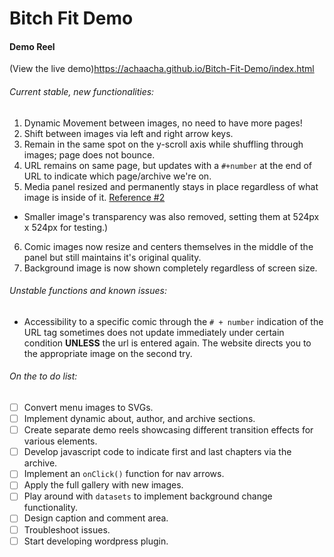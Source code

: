 # Bitch Fit Demo
#### Demo Reel


(View the live demo)https://achaacha.github.io/Bitch-Fit-Demo/index.html

###### Current stable, new functionalities:
1. Dynamic Movement between images, no need to have more pages!
2. Shift between images via left and right arrow keys.
3. Remain in the same spot on the y-scroll axis while shuffling through images; page does not bounce.
4. URL remains on same page, but updates with a `#+number` at the end of URL to indicate which page/archive we're on.
5. Media panel resized and permanently stays in place regardless of what image is inside of it. [Reference #2](https://achaacha.github.io/Bitch-Fit-Demo/index.html#2)
  - Smaller image's transparency was also removed, setting them at 524px x 524px for testing.)
6. Comic images now resize and centers themselves in the middle of the panel but still maintains it's original quality.
7. Background image is now shown completely regardless of screen size.


###### Unstable functions and known issues:
- Accessibility to a specific comic through the `# + number` indication of the URL tag sometimes does not update immediately under certain condition **UNLESS** the url is entered again. The website directs you to the appropriate image on the second try.

###### On the to do list:
- [ ] Convert menu images to SVGs.
- [ ] Implement dynamic about, author, and archive sections.
- [ ] Create separate demo reels showcasing different transition effects for various elements.
- [ ] Develop javascript code to indicate first and last chapters via the archive.
- [ ] Implement an `onClick()` function for nav arrows.
- [ ] Apply the full gallery with new images.
- [ ] Play around with `datasets` to implement background change functionality.
- [ ] Design caption and comment area.
- [ ] Troubleshoot issues.
- [ ] Start developing wordpress plugin.
